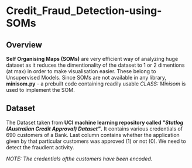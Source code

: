 # Credit_Fraud_Detection-using-SOMs

## Overview
**Self Organising Maps (SOMs)** are very efficient way of analyzing huge dataset as it reduces the dimentionality of the dataset to 1 or 2 dimentions (at max) in order to make visualisation easier. These belong to Unsupervised Models. Since SOMs are not available in any library, **minisom.py** - a prebuilt code containing readily usable _CLASS: Minisom_ is used to implement the SOM.




## Dataset 
The Dataset taken from **UCI machine learning repository called _"Statlog (Australian Credit Approval) Dataset"_.** It contains various credentials of 690 customers of a Bank. Last column contains whether the application given by that particular customers was approved (1) or not (0). We need to detect the fraudlent activity.

_NOTE: The credentials ofthe customers have been encoded._
